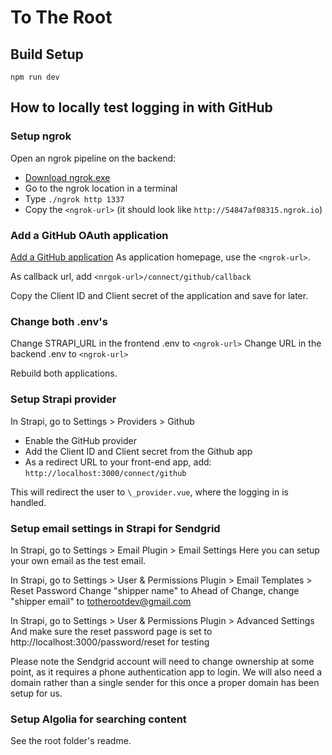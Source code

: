 # To The Root

## Build Setup

`npm run dev`

## How to locally test logging in with GitHub

### Setup ngrok

Open an ngrok pipeline on the backend:

- [Download ngrok.exe](https://ngrok.com/download)
- Go to the ngrok location in a terminal
- Type `./ngrok http 1337`
- Copy the `<ngrok-url>` (it should look like `http://54847af08315.ngrok.io`)

### Add a GitHub OAuth application

[Add a GitHub application](https://github.com/settings/applications/new)
As application homepage, use the `<ngrok-url>`.

As callback url, add `<nrgok-url>/connect/github/callback`

Copy the Client ID and Client secret of the application and save for later.

### Change both .env's

Change STRAPI_URL in the frontend .env to `<ngrok-url>`
Change URL in the backend .env to `<ngrok-url>`

Rebuild both applications.

### Setup Strapi provider

In Strapi, go to Settings > Providers > Github

- Enable the GitHub provider
- Add the Client ID and Client secret from the Github app
- As a redirect URL to your front-end app, add: `http://localhost:3000/connect/github`

This will redirect the user to `\_provider.vue`, where the logging in is handled.

### Setup email settings in Strapi for Sendgrid

In Strapi, go to Settings > Email Plugin > Email Settings
Here you can setup your own email as the test email.

In Strapi, go to Settings > User & Permissions Plugin > Email Templates > Reset Password
Change "shipper name" to Ahead of Change, change "shipper email" to totherootdev@gmail.com

In Strapi, go to Settings > User & Permissions Plugin > Advanced Settings
And make sure the reset password page is set to http://localhost:3000/password/reset for testing

Please note the Sendgrid account will need to change ownership at some point, as it requires a phone authentication app to login.
We will also need a domain rather than a single sender for this once a proper domain has been setup for us.

### Setup Algolia for searching content

See the root folder's readme.

